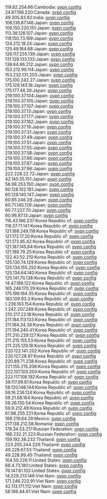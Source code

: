 119.82.254.66:Cambodia: [ovpn config](vpn/119_82_254_66.ovpn)  
24.87.196.220:Canada: [ovpn config](vpn/24_87_196_220.ovpn)  
49.205.83.92:India: [ovpn config](vpn/49_205_83_92.ovpn)  
106.136.87.146:Japan: [ovpn config](vpn/106_136_87_146.ovpn)  
106.150.220.151:Japan: [ovpn config](vpn/106_150_220_151.ovpn)  
113.38.128.107:Japan: [ovpn config](vpn/113_38_128_107.ovpn)  
119.150.73.169:Japan: [ovpn config](vpn/119_150_73_169.ovpn)  
124.212.19.24:Japan: [ovpn config](vpn/124_212_19_24.ovpn)  
125.49.164.68:Japan: [ovpn config](vpn/125_49_164_68.ovpn)  
126.117.255.139:Japan: [ovpn config](vpn/126_117_255_139.ovpn)  
131.129.133.133:Japan: [ovpn config](vpn/131_129_133_133.ovpn)  
138.64.86.212:Japan: [ovpn config](vpn/138_64_86_212.ovpn)  
153.212.99.114:Japan: [ovpn config](vpn/153_212_99_114.ovpn)  
153.232.131.203:Japan: [ovpn config](vpn/153_232_131_203.ovpn)  
175.100.242.27:Japan: [ovpn config](vpn/175_100_242_27.ovpn)  
175.129.143.18:Japan: [ovpn config](vpn/175_129_143_18.ovpn)  
175.177.46.39:Japan: [ovpn config](vpn/175_177_46_39.ovpn)  
219.100.37.104:Japan: [ovpn config](vpn/219_100_37_104.ovpn)  
219.100.37.105:Japan: [ovpn config](vpn/219_100_37_105.ovpn)  
219.100.37.107:Japan: [ovpn config](vpn/219_100_37_107.ovpn)  
219.100.37.13:Japan: [ovpn config](vpn/219_100_37_13.ovpn)  
219.100.37.177:Japan: [ovpn config](vpn/219_100_37_177.ovpn)  
219.100.37.182:Japan: [ovpn config](vpn/219_100_37_182.ovpn)  
219.100.37.19:Japan: [ovpn config](vpn/219_100_37_19.ovpn)  
219.100.37.31:Japan: [ovpn config](vpn/219_100_37_31.ovpn)  
219.100.37.49:Japan: [ovpn config](vpn/219_100_37_49.ovpn)  
219.100.37.51:Japan: [ovpn config](vpn/219_100_37_51.ovpn)  
219.100.37.55:Japan: [ovpn config](vpn/219_100_37_55.ovpn)  
219.100.37.58:Japan: [ovpn config](vpn/219_100_37_58.ovpn)  
219.100.37.86:Japan: [ovpn config](vpn/219_100_37_86.ovpn)  
219.100.37.87:Japan: [ovpn config](vpn/219_100_37_87.ovpn)  
219.100.37.96:Japan: [ovpn config](vpn/219_100_37_96.ovpn)  
222.228.22.72:Japan: [ovpn config](vpn/222_228_22_72.ovpn)  
42.145.55.151:Japan: [ovpn config](vpn/42_145_55_151.ovpn)  
58.98.253.150:Japan: [ovpn config](vpn/58_98_253_150.ovpn)  
60.128.102.181:Japan: [ovpn config](vpn/60_128_102_181.ovpn)  
60.129.140.147:Japan: [ovpn config](vpn/60_129_140_147.ovpn)  
60.65.246.28:Japan: [ovpn config](vpn/60_65_246_28.ovpn)  
60.71.140.129:Japan: [ovpn config](vpn/60_71_140_129.ovpn)  
60.77.227.70:Japan: [ovpn config](vpn/60_77_227_70.ovpn)  
60.96.87.13:Japan: [ovpn config](vpn/60_96_87_13.ovpn)  
116.43.186.237:Korea Republic of: [ovpn config](vpn/116_43_186_237.ovpn)  
118.37.71.141:Korea Republic of: [ovpn config](vpn/118_37_71_141.ovpn)  
121.168.249.118:Korea Republic of: [ovpn config](vpn/121_168_249_118.ovpn)  
121.172.17.20:Korea Republic of: [ovpn config](vpn/121_172_17_20.ovpn)  
121.173.95.42:Korea Republic of: [ovpn config](vpn/121_173_95_42.ovpn)  
121.187.145.64:Korea Republic of: [ovpn config](vpn/121_187_145_64.ovpn)  
121.189.79.25:Korea Republic of: [ovpn config](vpn/121_189_79_25.ovpn)  
122.43.52.210:Korea Republic of: [ovpn config](vpn/122_43_52_210.ovpn)  
125.130.74.129:Korea Republic of: [ovpn config](vpn/125_130_74_129.ovpn)  
125.134.155.252:Korea Republic of: [ovpn config](vpn/125_134_155_252.ovpn)  
125.134.64.140:Korea Republic of: [ovpn config](vpn/125_134_64_140.ovpn)  
125.141.70.138:Korea Republic of: [ovpn config](vpn/125_141_70_138.ovpn)  
14.47.188.122:Korea Republic of: [ovpn config](vpn/14_47_188_122.ovpn)  
165.246.170.29:Korea Republic of: [ovpn config](vpn/165_246_170_29.ovpn)  
175.199.184.35:Korea Republic of: [ovpn config](vpn/175_199_184_35.ovpn)  
183.109.93.3:Korea Republic of: [ovpn config](vpn/183_109_93_3.ovpn)  
1.236.163.154:Korea Republic of: [ovpn config](vpn/1_236_163_154.ovpn)  
1.242.207.249:Korea Republic of: [ovpn config](vpn/1_242_207_249.ovpn)  
210.217.23.18:Korea Republic of: [ovpn config](vpn/210_217_23_18.ovpn)  
211.184.113.133:Korea Republic of: [ovpn config](vpn/211_184_113_133.ovpn)  
211.184.24.38:Korea Republic of: [ovpn config](vpn/211_184_24_38.ovpn)  
211.194.240.41:Korea Republic of: [ovpn config](vpn/211_194_240_41.ovpn)  
211.210.229.127:Korea Republic of: [ovpn config](vpn/211_210_229_127.ovpn)  
211.215.155.53:Korea Republic of: [ovpn config](vpn/211_215_155_53.ovpn)  
211.225.129.18:Korea Republic of: [ovpn config](vpn/211_225_129_18.ovpn)  
220.122.141.202:Korea Republic of: [ovpn config](vpn/220_122_141_202.ovpn)  
220.127.28.97:Korea Republic of: [ovpn config](vpn/220_127_28_97.ovpn)  
220.89.71.238:Korea Republic of: [ovpn config](vpn/220_89_71_238.ovpn)  
221.155.215.208:Korea Republic of: [ovpn config](vpn/221_155_215_208.ovpn)  
222.107.103.200:Korea Republic of: [ovpn config](vpn/222_107_103_200.ovpn)  
222.117.108.192:Korea Republic of: [ovpn config](vpn/222_117_108_192.ovpn)  
39.117.99.81:Korea Republic of: [ovpn config](vpn/39_117_99_81.ovpn)  
58.120.146.144:Korea Republic of: [ovpn config](vpn/58_120_146_144.ovpn)  
59.16.236.124:Korea Republic of: [ovpn config](vpn/59_16_236_124.ovpn)  
59.21.68.164:Korea Republic of: [ovpn config](vpn/59_21_68_164.ovpn)  
59.26.130.54:Korea Republic of: [ovpn config](vpn/59_26_130_54.ovpn)  
59.9.212.49:Korea Republic of: [ovpn config](vpn/59_9_212_49.ovpn)  
61.98.255.221:Korea Republic of: [ovpn config](vpn/61_98_255_221.ovpn)  
189.219.64.29:Mexico: [ovpn config](vpn/189_219_64_29.ovpn)  
217.138.212.58:Romania: [ovpn config](vpn/217_138_212_58.ovpn)  
178.34.53.217:Russian Federation: [ovpn config](vpn/178_34_53_217.ovpn)  
188.232.21.223:Russian Federation: [ovpn config](vpn/188_232_21_223.ovpn)  
159.192.38.232:Thailand: [ovpn config](vpn/159_192_38_232.ovpn)  
223.205.244.229:Thailand: [ovpn config](vpn/223_205_244_229.ovpn)  
49.228.67.53:Thailand: [ovpn config](vpn/49_228_67_53.ovpn)  
49.228.99.45:Thailand: [ovpn config](vpn/49_228_99_45.ovpn)  
104.50.226.11:United States: [ovpn config](vpn/104_50_226_11.ovpn)  
68.4.73.180:United States: [ovpn config](vpn/68_4_73_180.ovpn)  
76.147.61.102:United States: [ovpn config](vpn/76_147_61_102.ovpn)  
14.229.213.146:Viet Nam: [ovpn config](vpn/14_229_213_146.ovpn)  
171.246.223.91:Viet Nam: [ovpn config](vpn/171_246_223_91.ovpn)  
42.113.171.112:Viet Nam: [ovpn config](vpn/42_113_171_112.ovpn)  
58.186.44.61:Viet Nam: [ovpn config](vpn/58_186_44_61.ovpn)  
